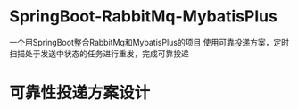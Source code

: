 # SpringBoot-RabbitMq-MybatisPlus
一个用SpringBoot整合RabbitMq和MybatisPlus的项目
使用可靠投递方案，定时扫描处于发送中状态的任务进行重发，完成可靠投递

# 可靠性投递方案设计
